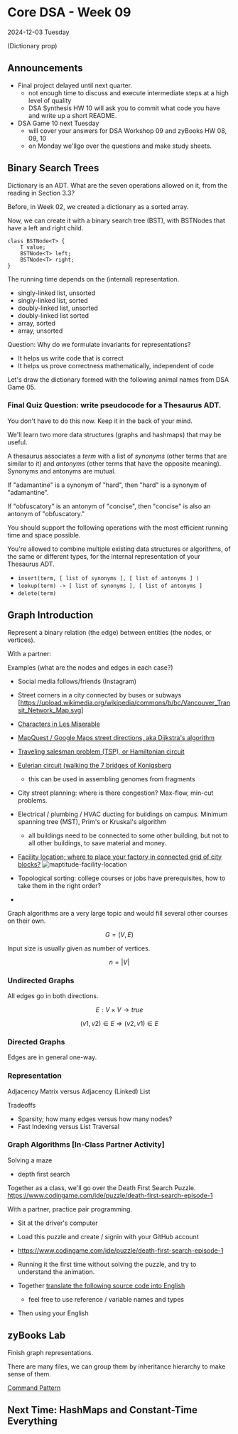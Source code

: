 # Core DSA - Week 09
2024-12-03 Tuesday

(Dictionary prop)

## Announcements

* Final project delayed until next quarter.
  * not enough time to discuss and execute intermediate steps at a high level of quality
  * DSA Synthesis HW 10 will ask you to commit what code you have and write up a short README.
* DSA Game 10 next Tuesday
  * will cover your answers for DSA Workshop 09 and zyBooks HW 08, 09, 10
  * on Monday we'llgo over the questions and make study sheets.

## Binary Search Trees

Dictionary is an ADT. What are the seven operations allowed on it, from the reading in Section 3.3?

Before, in Week 02, we created a dictionary as a sorted array.

Now, we can create it with a binary search tree (BST), with BSTNodes that have a left and right child.

```
class BSTNode<T> {
    T value;
    BSTNode<T> left;
    BSTNode<T> right;
}
```

The running time depends on the (internal) representation.
* singly-linked list, unsorted
* singly-linked list, sorted
* doubly-linked list, unsorted
* doubly-linked list sorted
* array, sorted
* array, unsorted

Question: Why do we formulate invariants for representations?
* It helps us write code that is correct
* It helps us prove correctness mathematically, independent of code

Let's draw the dictionary formed with the following animal names from DSA Game 05.



### Final Quiz Question: write pseudocode for a Thesaurus ADT.

You don't have to do this now. Keep it in the back of your mind.

We'll learn two more data structures (graphs and hashmaps) that may be useful.

A thesaurus associates a *term* with a list of *synonyms* (other terms that are similar to it) and
*antonyms* (other terms that have the opposite meaning). Synonyms and antonyms are mutual.

If "adamantine" is a synonym of "hard", then "hard" is a synonym of "adamantine".

If "obfuscatory" is an antonym of "concise", then "concise" is also an antonym of "obfuscatory."

You should support the following operations with the most efficient running time and space possible.

You're allowed to combine multiple existing data structures or algorithms, of the same or different types,
for the internal representation of your Thesaurus ADT.

* `insert(term, [ list of synonyms ], [ list of antonyms ] )`
* `lookup(term) -> [ list of synonyms ], [ list of antonyms ]`
* `delete(term)`

## Graph Introduction

Represent a binary relation (the edge) between entities (the nodes, or vertices).

With a partner:

Examples (what are the nodes and edges in each case?)
* Social media follows/friends (Instagram)
* Street corners in a city connected by buses or subways
[https://upload.wikimedia.org/wikipedia/commons/b/bc/Vancouver_Transit_Network_Map.svg]


* [Characters in Les Miserable](https://studentwork.prattsi.org/infovis/visualization/les-miserables-character-network-visualization/)
* [MapQuest / Google Maps street directions, aka Dijkstra's algorithm]()
* [Traveling salesman problem (TSP), or Hamiltonian circuit](https://en.wikipedia.org/wiki/Travelling_salesman_problem)
* [Eulerian circuit (walking the 7 bridges of Konigsberg](https://en.wikipedia.org/wiki/Eulerian_path)
  * this can be used in assembling genomes from fragments

* City street planning: where is there congestion? Max-flow, min-cut problems.
* Electrical / plumbing / HVAC ducting for buildings on campus. Minimum spanning tree (MST), Prim's or Kruskal's algorithm
  * all buildings need to be connected to some other building, but not to all other buildings, to save material and money.
* [Facility location; where to place your factory in connected grid of city blocks?](https://optimization.cbe.cornell.edu/index.php?title=Facility_location_problem)
  ![maptitude-facility-location](https://github.com/user-attachments/assets/e603e142-9a84-4d0a-b8bb-416e02af7653)

* Topological sorting: college courses or jobs have prerequisites, how to take them in the right order?
* 

Graph algorithms are a very large topic and would fill several other courses on their own.

$$ G = (V,E) $$

Input size is usually given as number of vertices.

$$ n = |V| $$

### Undirected Graphs

All edges go in both directions.

$$ E: V \times V \rightarrow true $$

$$ (v1,v2) \in E \Rightarrow (v2,v1) \in E $$

### Directed Graphs

Edges are in general one-way.

### Representation

Adjacency Matrix versus Adjacency (Linked) List

Tradeoffs
* Sparsity; how many edges versus how many nodes?
* Fast Indexing versus List Traversal

### Graph Algorithms [In-Class Partner Activity]

Solving a maze
* depth first search

Together as a class, we'll go over the Death First Search Puzzle.
https://www.codingame.com/ide/puzzle/death-first-search-episode-1

With a partner, practice pair programming.
  * Sit at the driver's computer
  * Load this puzzle and create / signin with your GitHub account
  * https://www.codingame.com/ide/puzzle/death-first-search-episode-1
  * Running it the first time without solving the puzzle, and try to understand the animation.

* Together [translate the following source code into English]()
  * feel free to use reference / variable names and types

* Then using your English 


## zyBooks Lab

Finish graph representations.

There are many files, we can group them by inheritance hierarchy to make sense of them.

[Command Pattern]()

## Next Time: HashMaps and Constant-Time Everything
